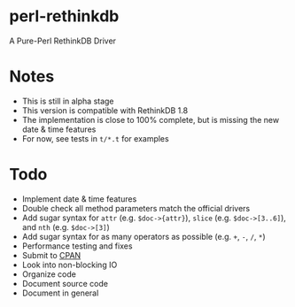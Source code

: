 # perl-rethinkdb

A Pure-Perl RethinkDB Driver

# Notes

* This is still in alpha stage
* This version is compatible with RethinkDB 1.8
* The implementation is close to 100% complete, but is missing the new date &amp; time features
* For now, see tests in `t/*.t` for examples

# Todo

* Implement date &amp; time features
* Double check all method parameters match the official drivers
* Add sugar syntax for `attr` (e.g. `$doc->{attr}`), `slice` (e.g. `$doc->[3..6]`), and `nth` (e.g. `$doc->[3]`)
* Add sugar syntax for as many operators as possible (e.g. `+`, `-`, `/`, `*`)
* Performance testing and fixes
* Submit to [CPAN](http://www.cpan.org/)
* Look into non-blocking IO
* Organize code
* Document source code
* Document in general
